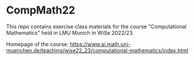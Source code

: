# CompMath22

This repo contains exercise class materials for the course "Computational Mathematics" held in LMU Munich in WiSe 2022/23.

Homepage of the course: https://www.ai.math.uni-muenchen.de/teaching/wise22_23/computational-mathematics/index.html
